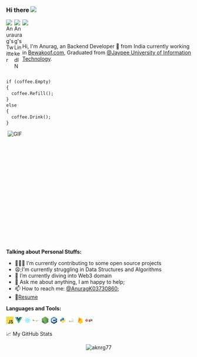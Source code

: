 ### Hi there <img src="https://media.giphy.com/media/hvRJCLFzcasrR4ia7z/giphy.gif" width="25px">
<a href="https://twitter.com/AnuragK03730860">
  <img align="left" alt="Anurag's Twitter" width="22px" src="https://raw.githubusercontent.com/peterthehan/peterthehan/master/assets/twitter.svg" />
</a>
<a href="https://www.linkedin.com/in/aknrg77/">
  <img align="left" alt="Anurag's LinkedIN" width="22px" src="https://raw.githubusercontent.com/peterthehan/peterthehan/master/assets/linkedin.svg" />
</a>

![](https://visitor-badge.glitch.me/badge?page_id=aknrg77.aknrg77)

<br />

Hi, I'm Anurag, an Backend Developer 🚀 from India currently working in [Bewakoof.com](https://www.bewakoof.com), Graduated from [@Jaypee University of Information Technology](https://www.juit.ac.in/).

<br />

```
if (coffee.Empty)
{
  coffee.Refill();
}
else
{
  coffee.Drink();
}
```

  <img align="right" alt="GIF" src="https://github.com/abhisheknaiidu/abhisheknaiidu/blob/master/code.gif?raw=true" width="500" height="320" />
  
**Talking about Personal Stuffs:**

- 👨🏽‍💻 I’m currently contributing to some open source projects
- :weary:;I'm currently struggling in Data Structures and Algorithms
- 🌱 I’m currently diving into Web3 domain
- 💬 Ask me about anything, I am happy to help;
- 📫 How to reach me: [@AnuragK03730860](https://twitter.com/AnuragK03730860);
- 📝[Resume](https://drive.google.com/file/d/1RNso550euvvJIITsrKVtMjpnDsMY8o78/view?usp=drivesdk)

**Languages and Tools:**  

<code><img height="20" src="https://raw.githubusercontent.com/github/explore/80688e429a7d4ef2fca1e82350fe8e3517d3494d/topics/javascript/javascript.png"></code>
<code><img height="20" src="https://raw.githubusercontent.com/github/explore/80688e429a7d4ef2fca1e82350fe8e3517d3494d/topics/vue/vue.png"></code>
<code><img height="20" src="https://raw.githubusercontent.com/github/explore/80688e429a7d4ef2fca1e82350fe8e3517d3494d/topics/react/react.png"></code>
<code><img height="20" src="https://raw.githubusercontent.com/github/explore/80688e429a7d4ef2fca1e82350fe8e3517d3494d/topics/mongodb/mongodb.png"></code>
<code><img height="20" src="https://raw.githubusercontent.com/github/explore/80688e429a7d4ef2fca1e82350fe8e3517d3494d/topics/nodejs/nodejs.png"></code>
<code><img height="20" src="https://raw.githubusercontent.com/github/explore/80688e429a7d4ef2fca1e82350fe8e3517d3494d/topics/cpp/cpp.png"></code>
<code><img height="20" src="https://raw.githubusercontent.com/github/explore/80688e429a7d4ef2fca1e82350fe8e3517d3494d/topics/python/python.png"></code>
<code><img height="20" src="https://raw.githubusercontent.com/github/explore/80688e429a7d4ef2fca1e82350fe8e3517d3494d/topics/mysql/mysql.png"></code>
<code><img height="20" src="https://raw.githubusercontent.com/github/explore/80688e429a7d4ef2fca1e82350fe8e3517d3494d/topics/firebase/firebase.png"></code>
<code><img height="20" src="https://raw.githubusercontent.com/github/explore/80688e429a7d4ef2fca1e82350fe8e3517d3494d/topics/git/git.png"></code>


📈 My GitHub Stats

<p align="center"> <img src="https://github-readme-stats.vercel.app/api?username=aknrg77&show_icons=true&theme=gotham" alt="aknrg77" />




